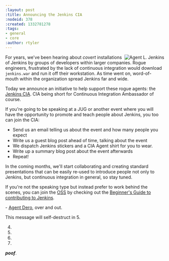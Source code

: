 ```yaml
---
:layout: post
:title: Announcing the Jenkins CIA
:nodeid: 378
:created: 1332781278
:tags:
- general
- core
:author: rtyler
---
```

<img src="https://web.archive.org/web/*/https://agentdero.cachefly.net/continuousblog/images/jenkinsCIA.jpg" alt="Agent L. Jenkins" align="right"/>

For years, we've been hearing about *covert* installations of Jenkins by groups
of developers within larger companies. Rogue engineers, frustrated by the lack
of continuous integration would download `jenkins.war` and run it off their
workstation. As time went on, word-of-mouth within the organization spread
Jenkins far and wide.

Today we announce an initiative to help support these rogue agents: the
[Jenkins CIA](https://wiki.jenkins.io/display/JENKINS/Jenkins+CIA+Program). CIA being short for Continuous
Integration Ambassador of course.


If you're going to be speaking at a JUG or another event where you will have
the opportunity to promote and teach people about Jenkins, you too can join the
CIA:

* Send us an email telling us about the event and how many people you expect
* Write us a guest blog post ahead of time, talking about the event
* We dispatch Jenkins stickers and a CIA Agent shirt for you to wear.
* Write up a summary blog post about the event afterwards
* Repeat!

In the coming months, we'll start collaborating and creating standard
presentations that can be easily re-used to introduce people not only to
Jenkins, but continuous integration in general, so stay tuned.


If you're not the speaking type but instead prefer to work behind the scenes,
you can join the [OSS](https://en.wikipedia.org/wiki/Office_of_Strategic_Services) by checking out the [Beginner's Guide to contributing
to Jenkins](https://wiki.jenkins.io/display/JENKINS/Beginners+Guide+to+Contributing).



\- [Agent Dero](https://twitter.com/agentdero/), over and out.

<!--break-->
This message will self-destruct in 5.

4.

3.

2.

1.


***poof***.
